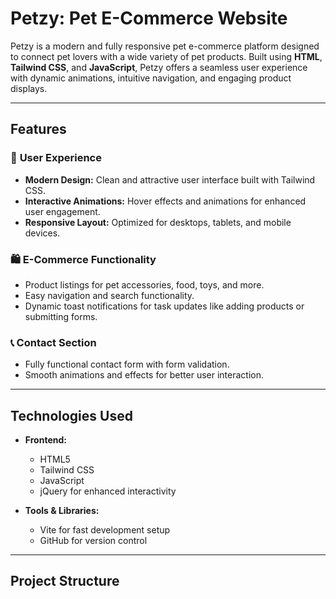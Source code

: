 # **Petzy: Pet E-Commerce Website**

Petzy is a modern and fully responsive pet e-commerce platform designed to connect pet lovers with a wide variety of pet products. Built using **HTML**, **Tailwind CSS**, and **JavaScript**, Petzy offers a seamless user experience with dynamic animations, intuitive navigation, and engaging product displays.

---

## **Features**

### 🌟 **User Experience**
- **Modern Design:** Clean and attractive user interface built with Tailwind CSS.
- **Interactive Animations:** Hover effects and animations for enhanced user engagement.
- **Responsive Layout:** Optimized for desktops, tablets, and mobile devices.

### 🛍️ **E-Commerce Functionality**
- Product listings for pet accessories, food, toys, and more.
- Easy navigation and search functionality.
- Dynamic toast notifications for task updates like adding products or submitting forms.

### 📞 **Contact Section**
- Fully functional contact form with form validation.
- Smooth animations and effects for better user interaction.

---

## **Technologies Used**

- **Frontend:**  
  - HTML5  
  - Tailwind CSS  
  - JavaScript  
  - jQuery for enhanced interactivity

- **Tools & Libraries:**  
  - Vite for fast development setup  
  - GitHub for version control  

---

## **Project Structure**

